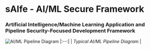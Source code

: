 # sAIfe - AI/ML Secure Framework

### Artificial Intelligence/Machine Learning Application and Pipeline Security-Focused Development Framework

<!-- [AI/ML Pipeline Diagram](/AI-ML%20Pipeline%20Diagram.svg) -->
<!-- ![AI/ML Pipeline Diagram](https://user-images.githubusercontent.com/40281674/216208633-dff9fa20-860a-428c-a4ef-101ff3df9d21.svg) -->

![AI/ML Pipeline Diagram](https://user-images.githubusercontent.com/40281674/218222904-abb4195d-ff6a-4f54-afc6-2369248cb856.svg)
|:--:| 
| *Typical AI/ML Pipeline Diagram* |
